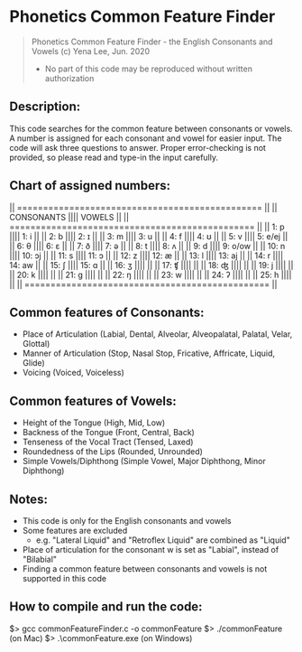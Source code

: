 # Phonetics Common Feature Finder

> Phonetics Common Feature Finder - the English Consonants and Vowels
> (c) Yena Lee, Jun. 2020
> - No part of this code may be reproduced without written authorization

## Description:
This code searches for the common feature between consonants or vowels.
A number is assigned for each consonant and vowel for easier input.
The code will ask three questions to answer. 
Proper error-checking is not provided, so please read and type-in the input carefully.

## Chart of assigned numbers:
|| =============================================== ||
||     CONSONANTS      ||||         VOWELS         ||
|| =============================================== ||
|| 1: p                |||| 1: i                   ||
|| 2: b                |||| 2: ɪ                   ||
|| 3: m                |||| 3: u                   ||
|| 4: f                |||| 4: ʊ                   ||
|| 5: v                |||| 5: e/ej                ||
|| 6: θ                |||| 6: ɛ                   ||
|| 7: ð                |||| 7: ə                   ||
|| 8: t                |||| 8: ʌ                   ||
|| 9: d                |||| 9: o/ow                ||
|| 10: n               |||| 10: ɔj                 ||
|| 11: s               |||| 11: ɔ                  ||
|| 12: z               |||| 12: æ                  ||
|| 13: l               |||| 13: aj                 ||
|| 14: r               |||| 14: aw                 ||
|| 15: ʃ               |||| 15: ɑ                  ||
|| 16: ʒ               ||||                        ||
|| 17: ʧ               ||||                        ||
|| 18: ʤ               ||||                        ||
|| 19: j               ||||                        ||
|| 20: k               ||||                        ||
|| 21: g               ||||                        ||
|| 22: ŋ               ||||                        ||
|| 23: w               ||||                        ||
|| 24: ʔ               ||||                        ||
|| 25: h               ||||                        ||
|| =============================================== ||

## Common features of Consonants:
- Place of Articulation (Labial, Dental, Alveolar, Alveopalatal, Palatal, Velar, Glottal)
- Manner of Articulation (Stop, Nasal Stop, Fricative, Affricate, Liquid, Glide)
- Voicing (Voiced, Voiceless)

## Common features of Vowels:
- Height of the Tongue (High, Mid, Low)
- Backness of the Tongue (Front, Central, Back)
- Tenseness of the Vocal Tract (Tensed, Laxed)
- Roundedness of the Lips (Rounded, Unrounded)
- Simple Vowels/Diphthong (Simple Vowel, Major Diphthong, Minor Diphthong)

## Notes:
- This code is only for the English consonants and vowels
- Some features are excluded
  - e.g. "Lateral Liquid" and "Retroflex Liquid" are combined as "Liquid"
- Place of articulation for the consonant w is set as "Labial", instead of "Bilabial"
- Finding a common feature between consonants and vowels is not supported in this code

## How to compile and run the code:
$> gcc commonFeatureFinder.c -o commonFeature
$> ./commonFeature (on Mac)
$> .\commonFeature.exe (on Windows)
